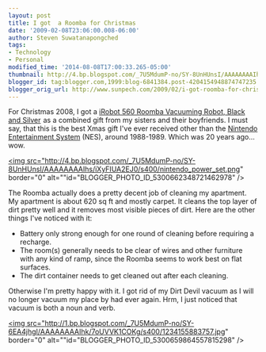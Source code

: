 ```yaml
---
layout: post
title: I got  a Roomba for Christmas
date: '2009-02-08T23:06:00.008-06:00'
author: Steven Suwatanapongched
tags:
- Technology
- Personal
modified_time: '2014-08-08T17:00:33.265-05:00'
thumbnail: http://4.bp.blogspot.com/_7U5MdumP-no/SY-8UnHUnsI/AAAAAAAAIhs/iXyFIUA2EJ0/s72-c/nintendo_power_set.png
blogger_id: tag:blogger.com,1999:blog-6841384.post-4204154948874747235
blogger_orig_url: http://www.sunpech.com/2009/02/i-got-roomba-for-christmas.html
---
```


For Christmas 2008, I got a <a href="http://www.amazon.com/gp/product/B000UUBCNO?ie=UTF8&tag=sunpech-20&linkCode=as2&camp=1789&creative=9325&creativeASIN=B000UUBCNO">iRobot 560 Roomba Vacuuming Robot, Black and Silver</a><img src="http://www.assoc-amazon.com/e/ir?t=sunpech-20&l=as2&o=1&a=B000UUBCNO" width="1" height="1" border="0" alt="" /> as a combined gift from my sisters and their boyfriends.  I must say, that this is the best Xmas gift I've ever received other than the <a href="http://en.wikipedia.org/wiki/Nintendo_Entertainment_System">Nintendo Entertainment System</a> (NES), around 1988-1989.  Which was 20 years ago... wow.

<a href="http://4.bp.blogspot.com/_7U5MdumP-no/SY-8UnHUnsI/AAAAAAAAIhs/iXyFIUA2EJ0/s1600-h/nintendo_power_set.png"><img src="http://4.bp.blogspot.com/_7U5MdumP-no/SY-8UnHUnsI/AAAAAAAAIhs/iXyFIUA2EJ0/s400/nintendo_power_set.png" border="0" alt=""id="BLOGGER_PHOTO_ID_5300662348721462978" /></a>

The Roomba actually does a pretty decent job of cleaning my apartment.  My apartment is about 620 sq ft and mostly carpet.  It cleans the top layer of dirt pretty well and it removes most visible pieces of dirt.  Here are the other things I've noticed with it:

<ul>
  <li>Battery only strong enough for one round of cleaning before requiring a recharge.</li>
  <li>The room(s) generally needs to be clear of wires and other furniture with any kind of ramp, since the Roomba seems to work best on flat surfaces.</li>
  <li>The dirt container needs to get cleaned out after each cleaning.</li>
</ul>

Otherwise I'm pretty happy with it.  I got rid of my Dirt Devil vacuum as I will no longer vacuum my place by had ever again.  Hrm, I just noticed that vacuum is both a noun and verb.

<a href="http://1.bp.blogspot.com/_7U5MdumP-no/SY-6EA4jhgI/AAAAAAAAIhk/7oUVVK1COKg/s1600-h/1234155883757.jpg"><img src="http://1.bp.blogspot.com/_7U5MdumP-no/SY-6EA4jhgI/AAAAAAAAIhk/7oUVVK1COKg/s400/1234155883757.jpg" border="0" alt=""id="BLOGGER_PHOTO_ID_5300659864557815298" /></a>